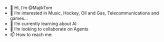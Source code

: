 - 👋 Hi, I’m @MajikTom
- 👀 I’m interested in Music, Hockey, Oil and Gas, Telecommunications and games...
- 🌱 I’m currently learning about AI
- 💞️ I’m looking to collaborate on Agents
- 📫 How to reach me: 

<!---
MajikTom/MajikTom is a ✨ special ✨ repository because its `README.md` (this file) appears on your GitHub profile.
You can click the Preview link to take a look at your changes.
--->
